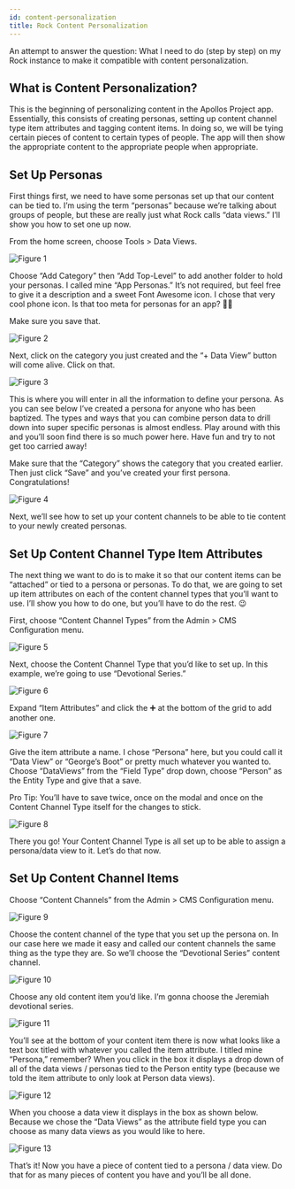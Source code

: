```yaml
---
id: content-personalization
title: Rock Content Personalization
---
```


An attempt to answer the question: What I need to do (step by step) on my Rock instance to make it compatible with content personalization.

## What is Content Personalization?
This is the beginning of personalizing content in the Apollos Project app. Essentially, this consists of creating personas, setting up content channel type item attributes and tagging content items. In doing so, we will be tying certain pieces of content to certain types of people. The app will then show the appropriate content to the appropriate people when appropriate.

## Set Up Personas
First things first, we need to have some personas set up that our content can be tied to. I’m using the term “personas” because we’re talking about groups of people, but these are really just what Rock calls “data views.” I’ll show you how to set one up now.

From the home screen, choose Tools > Data Views.

![Figure 1](/docs/assets/content-personalization/Figure1.png)


Choose “Add Category” then “Add Top-Level” to add another folder to hold your personas. I called mine “App Personas.” It’s not required, but feel free to give it a description and a sweet Font Awesome icon. I chose that very cool phone icon. Is that too meta for personas for an app? 🤷‍♂️

Make sure you save that.

![Figure 2](/docs/assets/content-personalization/Figure2.png)

Next, click on the category you just created and the “+ Data View” button will come alive. Click on that.

![Figure 3](/docs/assets/content-personalization/Figure3.png)

This is where you will enter in all the information to define your persona. As you can see below I’ve created a persona for anyone who has been baptized. The types and ways that you can combine person data to drill down into super specific personas is almost endless. Play around with this and you’ll soon find there is so much power here. Have fun and try to not get too carried away!

Make sure that the “Category” shows the category that you created earlier. Then just click “Save” and you’ve created your first persona. Congratulations!

![Figure 4](/docs/assets/content-personalization/Figure4.png)

Next, we’ll see how to set up your content channels to be able to tie content to your newly created personas.

## Set Up Content Channel Type Item Attributes
The next thing we want to do is to make it so that our content items can be “attached” or tied to a persona or personas. To do that, we are going to set up item attributes on each of the content channel types that you’ll want to use. I’ll show you how to do one, but you’ll have to do the rest. 😉

First, choose “Content Channel Types” from the Admin > CMS Configuration menu.

![Figure 5](/docs/assets/content-personalization/Figure5.png)

Next, choose the Content Channel Type that you’d like to set up. In this example, we’re going to use “Devotional Series.”

![Figure 6](/docs/assets/content-personalization/Figure6.png)

Expand “Item Attributes” and click the ➕ at the bottom of the grid to add another one.

![Figure 7](/docs/assets/content-personalization/Figure7.png)

Give the item attribute a name. I chose “Persona” here, but you could call it “Data View” or “George’s Boot” or pretty much whatever you wanted to. Choose “DataViews” from the “Field Type” drop down, choose “Person” as the Entity Type and give that a save.

Pro Tip: You’ll have to save twice, once on the modal and once on the Content Channel Type itself for the changes to stick.

![Figure 8](/docs/assets/content-personalization/Figure8.png)

There you go! Your Content Channel Type is all set up to be able to assign a persona/data view to it. Let’s do that now.

## Set Up Content Channel Items
Choose “Content Channels” from the Admin > CMS Configuration menu.

![Figure 9](/docs/assets/content-personalization/Figure9.png)

Choose the content channel of the type that you set up the persona on. In our case here we made it easy and called our content channels the same thing as the type they are. So we’ll choose the “Devotional Series” content channel.

![Figure 10](/docs/assets/content-personalization/Figure10.png)

Choose any old content item you’d like. I’m gonna choose the Jeremiah devotional series.

![Figure 11](/docs/assets/content-personalization/Figure11.png)

You’ll see at the bottom of your content item there is now what looks like a text box titled with whatever you called the item attribute. I titled mine “Persona,” remember? When you click in the box it displays a drop down of all of the data views / personas tied to the Person entity type (because we told the item attribute to only look at Person data views).

![Figure 12](/docs/assets/content-personalization/Figure12.png)

When you choose a data view it displays in the box as shown below. Because we chose the “Data Views” as the attribute field type you can choose as many data views as you would like to here.

![Figure 13](/docs/assets/content-personalization/Figure13.png)

That’s it! Now you have a piece of content tied to a persona / data view. Do that for as many pieces of content you have and you’ll be all done.
